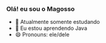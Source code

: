 ### Olá! eu sou o Magosso


- 🔭 Atualmente somente estudando
- 🌱 Eu estou aprendendo Java
- 😄 Pronouns: ele/dele
